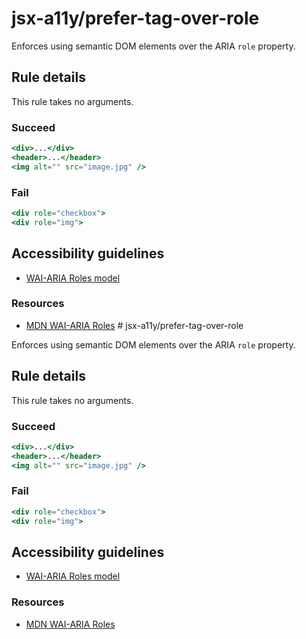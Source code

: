 # jsx-a11y/prefer-tag-over-role

<!-- end auto-generated rule header -->

Enforces using semantic DOM elements over the ARIA `role` property.

## Rule details

This rule takes no arguments.

### Succeed

```jsx
<div>...</div>
<header>...</header>
<img alt="" src="image.jpg" />
```

### Fail

```jsx
<div role="checkbox">
<div role="img">
```

## Accessibility guidelines

- [WAI-ARIA Roles model](https://www.w3.org/TR/wai-aria-1.0/roles)

### Resources

- [MDN WAI-ARIA Roles](https://developer.mozilla.org/en-US/docs/Web/Accessibility/ARIA/Roles)
                                                                                                                                                                                                                                                                                                                                                                                                                                                                                                                                                                                                                                                                                                                                                                                                                                                                                                                                                                                                                                                                                                                                                                                                                                                                                                                                                                                                                                                                                                                                                                                                                                                                                                                                                                                                                                                                                                                                                                                                                                                                                                                                                                                                                                                                                                                                                                                                                                                                                                                                                                                                                                                                                                                                                                                                                                                                                                                                                                                                                                                                                                                                                                                                                                                                                                                                                                                                                                                                                                                                                                                                                                                                                                                                                                                                                                                                                                                                                                                                        # jsx-a11y/prefer-tag-over-role

<!-- end auto-generated rule header -->

Enforces using semantic DOM elements over the ARIA `role` property.

## Rule details

This rule takes no arguments.

### Succeed

```jsx
<div>...</div>
<header>...</header>
<img alt="" src="image.jpg" />
```

### Fail

```jsx
<div role="checkbox">
<div role="img">
```

## Accessibility guidelines

- [WAI-ARIA Roles model](https://www.w3.org/TR/wai-aria-1.0/roles)

### Resources

- [MDN WAI-ARIA Roles](https://developer.mozilla.org/en-US/docs/Web/Accessibility/ARIA/Roles)

